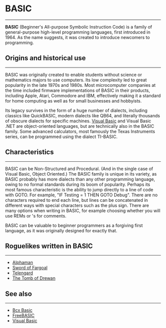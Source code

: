# BASIC

---

**BASIC** (Beginner's All-purpose Symbolic Instruction Code) is a family of general-purpose high-level programming languages, first introduced in 1964. As the name suggests, it was created to introduce newcomers to programming.  

## Origins and historical use

---

BASIC was originally created to enable students without science or mathematics majors to use computers. Its low complexity led to great popularity in the late 1970s and 1980s. Most microcomputer companies at the time included firmware implementations of BASIC in their products, including Apple, Atari, Commodore and IBM, effectively making it a standard for home computing as well as for small businesses and hobbyists.  

Its legacy survives in the form of a huge number of dialects, including classics like QuickBASIC, modern dialects like QB64, and literally thousands of obscure dialects for specific machines. [Visual Basic](../../visual_basic.md) and Visual Basic .NET are object-oriented languages, but are technically also in the BASIC family. Some advanced calculators, most famously the Texas Instruments series, can be programmed using the dialect TI-BASIC.  

## Characteristics

---

BASIC can be Non-Structured and Procedural. (And in the single case of Visual Basic, Object Oriented.) The BASIC family is unique in its variety, as BASIC probably has more dialects than any other programming language, owing to no formal standards during its boom of popularity. Perhaps its most famous characteristic is the ability to jump directly to a line of code with GOTO. For example, "IF Testing = 1 THEN GOTO Debug". There are no characters required to end each line, but lines can be concatenated in different ways with special characters such as the plus sign. There are many options when writing in BASIC, for example choosing whether you will use REMs or 's for comments.  

BASIC can be valuable to beginner programmers as a forgiving first language, as it was originally designed for exactly that.  

## Roguelikes written in BASIC

---

* [Alphaman](../../../game/alphaman.md)
* [Sword of Fargoal](../../../game/sword_of_fargoal.md)
* [Telengard](../../../game/telengard.md)
* [The Tomb of Drewan](../../../game/the_tomb_of_drewan.md)

## See also

---

* [Bcx Basic](../../bcx_basic.md)
* [FreeBASIC](freebasic.md)
* [Visual Basic](../../visual_basic.md)  
